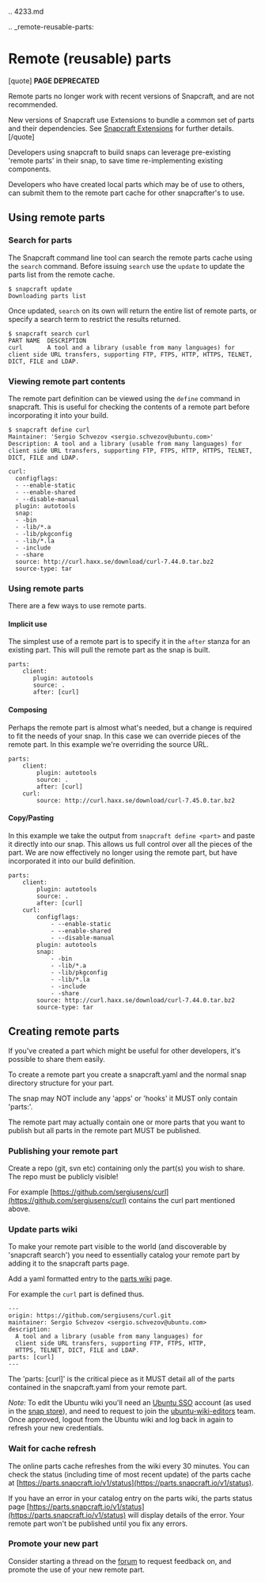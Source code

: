 .. 4233.md

.. _remote-reusable-parts:

# Remote (reusable) parts

[quote]
 **PAGE DEPRECATED** 

Remote parts no longer work with recent versions of Snapcraft, and are not recommended.

New versions of Snapcraft use Extensions to bundle a common set of parts and their dependencies. See [Snapcraft Extensions](/t/snapcraft-extensions/13486) for further details.
[/quote]

Developers using snapcraft to build snaps can leverage pre-existing 'remote parts' in their snap, to save time re-implementing existing components.

Developers who have created local parts which may be of use to others, can submit them to the remote part cache for other snapcrafter's to use.

## Using remote parts

### Search for parts

The Snapcraft command line tool can search the remote parts cache using the `search` command. Before issuing `search` use the `update` to update the parts list from the remote cache.

```
$ snapcraft update
Downloading parts list
```

Once updated, `search` on its own will return the entire list of remote parts, or specify a search term to restrict the results returned.

```
$ snapcraft search curl
PART NAME  DESCRIPTION
curl       A tool and a library (usable from many languages) for client side URL transfers, supporting FTP, FTPS, HTTP, HTTPS, TELNET, DICT, FILE and LDAP.
```

### Viewing remote part contents

The remote part definition can be viewed using the `define` command in snapcraft. This is useful for checking the contents of a remote part before incorporating it into your build.

```
$ snapcraft define curl
Maintainer: 'Sergio Schvezov <sergio.schvezov@ubuntu.com>'
Description: A tool and a library (usable from many languages) for client side URL transfers, supporting FTP, FTPS, HTTP, HTTPS, TELNET, DICT, FILE and LDAP.

curl:
  configflags:
  - --enable-static
  - --enable-shared
  - --disable-manual
  plugin: autotools
  snap:
  - -bin
  - -lib/*.a
  - -lib/pkgconfig
  - -lib/*.la
  - -include
  - -share
  source: http://curl.haxx.se/download/curl-7.44.0.tar.bz2
  source-type: tar
```

### Using remote parts

There are a few ways to use remote parts.

#### Implicit use

The simplest use of a remote part is to specify it in the `after` stanza for an existing part. This will pull the remote part as the snap is built.

```
parts:
    client:
       plugin: autotools
       source: .
       after: [curl]
```

#### Composing

Perhaps the remote part is almost what's needed, but a change is required to fit the needs of your snap. In this case we can override pieces of the remote part. In this example we're overriding the source URL.

```
parts:
    client:
        plugin: autotools
        source: .
        after: [curl]
    curl:
        source: http://curl.haxx.se/download/curl-7.45.0.tar.bz2
```

#### Copy/Pasting

In this example we take the output from `snapcraft define <part>` and paste it directly into our snap. This allows us full control over all the pieces of the part. We are now effectively no longer using the remote part, but have incorporated it into our build definition.


```
parts:
    client:
        plugin: autotools
        source: .
        after: [curl]
    curl:
        configflags:
            - --enable-static
            - --enable-shared
            - --disable-manual
        plugin: autotools
        snap:
            - -bin
            - -lib/*.a
            - -lib/pkgconfig
            - -lib/*.la
            - -include
            - -share
        source: http://curl.haxx.se/download/curl-7.44.0.tar.bz2
        source-type: tar
```

## Creating remote parts

If you've created a part which might be useful for other developers, it's possible to share them easily.

To create a remote part you create a snapcraft.yaml and the normal snap directory structure for your part.

The snap may NOT include any 'apps' or 'hooks' it MUST only contain 'parts:'.

The remote part may actually contain one or more parts that you want to publish but all parts in the remote part MUST be published.

### Publishing your remote part

Create a repo (git, svn etc) containing only the part(s) you wish to share. The repo must be publicly visible!

For example [https://github.com/sergiusens/curl](https://github.com/sergiusens/curl) contains the curl part mentioned above.

### Update parts wiki

To make your remote part visible to the world (and discoverable by 'snapcraft search') you need to essentially catalog your remote part by adding it to the snapcraft parts page.

Add a yaml formatted entry to the [parts wiki](https://wiki.ubuntu.com/snapcraft/parts) page.

For example the `curl` part is defined thus.

```
---
origin: https://github.com/sergiusens/curl.git
maintainer: Sergio Schvezov <sergio.schvezov@ubuntu.com>
description:
  A tool and a library (usable from many languages) for
  client side URL transfers, supporting FTP, FTPS, HTTP,
  HTTPS, TELNET, DICT, FILE and LDAP.
parts: [curl]
---
```
The 'parts: [curl]' is the critical piece as it MUST detail all of the parts contained in the snapcraft.yaml from your remote part.


*Note:* To edit the Ubuntu wiki you'll need an [Ubuntu SSO](https://login.ubuntu.com/) account (as used in the [snap store](https://dashboard.snapcraft.io/)), and need to request to join the [ubuntu-wiki-editors](https://launchpad.net/~ubuntu-wiki-editors) team. Once approved, logout from the Ubuntu wiki and log back in again to refresh your new credentials.

### Wait for cache refresh

The online parts cache refreshes from the wiki every 30 minutes. You can check the status (including time of most recent update) of the parts cache at [https://parts.snapcraft.io/v1/status](https://parts.snapcraft.io/v1/status).

If you have an error in your catalog entry on the parts wiki, the parts status page [https://parts.snapcraft.io/v1/status](https://parts.snapcraft.io/v1/status)  will display details of the error. Your remote part won't be published until you fix any errors.

### Promote your new part

Consider starting a thread on the [forum](https://forum.snapcraft.io/) to request feedback on, and promote the use of your new remote part.